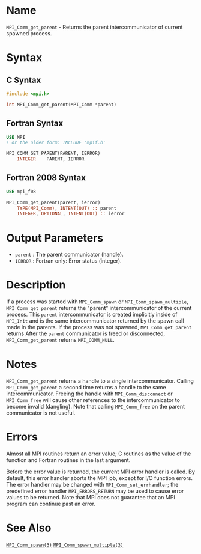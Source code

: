 # Name

`MPI_Comm_get_parent` - Returns the parent intercommunicator of
current spawned process.

# Syntax

## C Syntax

```c
#include <mpi.h>

int MPI_Comm_get_parent(MPI_Comm *parent)
```

## Fortran Syntax

```fortran
USE MPI
! or the older form: INCLUDE 'mpif.h'

MPI_COMM_GET_PARENT(PARENT, IERROR)
    INTEGER    PARENT, IERROR
```

## Fortran 2008 Syntax

```fortran
USE mpi_f08

MPI_Comm_get_parent(parent, ierror)
    TYPE(MPI_Comm), INTENT(OUT) :: parent
    INTEGER, OPTIONAL, INTENT(OUT) :: ierror
```


# Output Parameters

* `parent` : The parent communicator (handle).
* `IERROR` : Fortran only: Error status (integer).

# Description

If a process was started with `MPI_Comm_spawn` or `MPI_Comm_spawn_multiple`,
`MPI_Comm_get_parent` returns the "parent" intercommunicator of the
current process. This `parent` intercommunicator is created implicitly
inside of `MPI_Init` and is the same intercommunicator returned by the
spawn call made in the parents.
If the process was not spawned, `MPI_Comm_get_parent` returns
After the `parent` communicator is freed or disconnected,
`MPI_Comm_get_parent` returns `MPI_COMM_NULL`.

# Notes

`MPI_Comm_get_parent` returns a handle to a single intercommunicator.
Calling `MPI_Comm_get_parent` a second time returns a handle to the same
intercommunicator. Freeing the handle with `MPI_Comm_disconnect` or
`MPI_Comm_free` will cause other references to the intercommunicator to
become invalid (dangling). Note that calling `MPI_Comm_free` on the parent
communicator is not useful.

# Errors

Almost all MPI routines return an error value; C routines as the value
of the function and Fortran routines in the last argument.

Before the error value is returned, the current MPI error handler is
called. By default, this error handler aborts the MPI job, except for
I/O function errors. The error handler may be changed with
`MPI_Comm_set_errhandler`; the predefined error handler `MPI_ERRORS_RETURN`
may be used to cause error values to be returned. Note that MPI does not
guarantee that an MPI program can continue past an error.

# See Also

[`MPI_Comm_spawn(3)`](./?file=MPI_Comm_spawn.md)
[`MPI_Comm_spawn_multiple(3)`](./?file=MPI_Comm_spawn_multiple.md)
